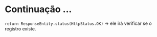 # Continuação ...

`return ResponseEntity.status(HttpStatus.OK)` -> ele irá verificar se o registro existe.

